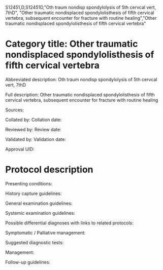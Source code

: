 S12451,D,S12451D,"Oth traum nondisp spondylolysis of 5th cervcal vert, 7thD", "Other traumatic nondisplaced spondylolisthesis of fifth cervical vertebra, subsequent encounter for fracture with routine healing","Other traumatic nondisplaced spondylolisthesis of fifth cervical vertebra"
# Category title: Other traumatic nondisplaced spondylolisthesis of fifth cervical vertebra

Abbreviated description: Oth traum nondisp spondylolysis of 5th cervcal vert, 7thD

Full description: Other traumatic nondisplaced spondylolisthesis of fifth cervical vertebra, subsequent encounter for fracture with routine healing

Sources:

Collated by:
Collation date:

Reviewed by:
Review date:

Validated by:
Validation date:

Approval UID:

# Protocol description

Presenting conditions:

History capture guidelines:

General examination guidelines:

Systemic examination guidelines:

Possible differential diagnoses with links to related protocols:

Symptomatic / Palliative management:

Suggested diagnostic tests:

Management:

Follow-up guidelines:
